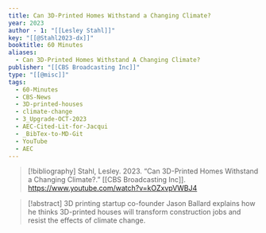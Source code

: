 ```yaml
---
title: Can 3D-Printed Homes Withstand a Changing Climate?
year: 2023
author - 1: "[[Lesley Stahl]]"
key: "[[@Stahl2023-dx]]"
booktitle: 60 Minutes
aliases:
  - Can 3D-Printed Homes Withstand A Changing Climate?
publisher: "[[CBS Broadcasting Inc]]"
type: "[[@misc]]"
tags:
  - 60-Minutes
  - CBS-News
  - 3D-printed-houses
  - climate-change
  - 3_Upgrade-OCT-2023
  - AEC-Cited-Lit-for-Jacqui
  - _BibTex-to-MD-Git
  - YouTube
  - AEC
---
```


> [!bibliography]
> Stahl, Lesley. 2023. “Can 3D-Printed Homes Withstand a Changing Climate?.” [[CBS Broadcasting Inc]]. https://www.youtube.com/watch?v=kOZxvpVWBJ4

> [!abstract]
> 3D printing startup co-founder Jason Ballard explains how he thinks 3D-printed houses will transform construction jobs and resist the effects of climate change.